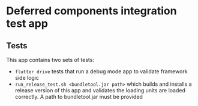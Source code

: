 # Deferred components integration test app

## Tests

This app contains two sets of tests:

 * `flutter drive` tests that run a debug mode app to validate framework side logic
 * `run_release_test.sh <bundletool.jar path>` which builds and installs a release version of this app and
   validates the loading units are loaded correctly. A path to bundletool.jar must be provided
